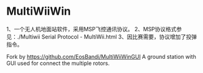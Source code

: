 # MultiWiiWin
1、一个无人机地面站软件，采用MSP飞控通讯协议。
2、MSP协议格式参见：./Multiwii Serial Protocol - MultiWii.html
3、因比赛需要，协议增加了投弹指令。

Fork by https://github.com/EosBandi/MultiWiiWinGUI
A ground station with GUI used for connect the multiple rotors.